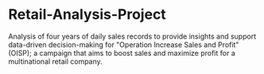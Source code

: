 # Retail-Analysis-Project
Analysis of four years of daily sales records to provide insights and support data-driven decision-making for "Operation Increase Sales and Profit" (OISP);  a campaign that aims to boost sales and maximize profit for a multinational retail company.
